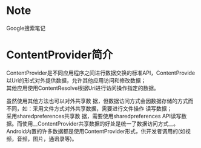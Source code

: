 # Note
Google搜索笔记

# ContentProvider简介
ContentProvider是不同应用程序之间进行数据交换的标准API，ContentProvide以Uri的形式对外提供数据，允许其他应用访问和修改数据；  
其他应用使用ContentResolve根据Uri进行访问操作指定的数据。

虽然使用其他方法也可以对外共享数 据，但数据访问方式会因数据存储的方式而不同，如：采用文件方式对外共享数据，需要进行文件操作
读写数据；  
采用sharedpreferences共享数 据，需要使用sharedpreferences API读写数据。而使用__ContentProvider共享数据的好处是统一了数据访问方式__。  Android内置的许多数据都是使用ContentProvider形式，供开发者调用的(如视频，音频，图片，通讯录等)。
